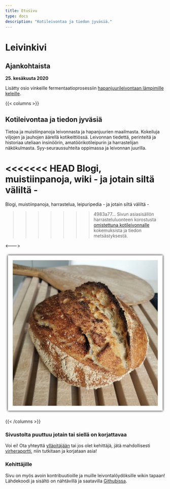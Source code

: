 ```yaml
---
title: Etusivu
type: docs
description: "Kotileivontaa ja tiedon jyväsiä."
---
```


# Leivinkivi

## Ajankohtaista

**25. kesäkuuta 2020** 

Lisätty osio vinkeille fermentaatioprosessiin 
[hapanjuurileivontaan lämpimille keleille](/docs/leivonta/juurileivonnan-vinkit-lämpimille-keleille).

{{< columns >}}

## Kotileivontaa ja tiedon jyväsiä

Tietoa ja muistiinpanoja leivonnasta ja hapanjuurien maailmasta.
Kokeiluja viljojen ja jauhojen äärellä kotikeittiössä.
Leivonnan tiedettä, perinteitä ja historiaa uteliaan
insinöörin, amatöörikotileipurin ja harrastelijan näkökulmasta.
Syy-seuraussuhteita oppimassa ja leivonnan juurilla.

<<<<<<< HEAD
Blogi, muistiinpanoja, wiki - ja jotain siltä väliltä - 
=======
Blogi, muistiinpanoja, harrastelua, leipuripedia - ja jotain siltä väliltä - 
>>>>>>> 4983a77... Sivun asiasisällön harrasteluluonteen korostusta
[omistettuna kotileivonnalle](/docs/info/rakkaudesta-leivontaan)
kokemuksista ja tiedon metsästyksestä.

<--->

![](/etusivuleipa.png)

{{< /columns >}}

### Sivustolta puuttuu jotain tai siellä on korjattavaa

Voi ei! Ota yhteyttä [ylläpitäjään](mailto:tojuntu@gmail.com) tai jos olet kehittäjä, jätä mahdollisesti 
[virheraportti](https://github.com/leivinkivi/leivinkivi.github.io/issues), 
niin tutkitaan ja korjataan asia!

### Kehittäjille

Sivu on myös avoin kontribuutioille ja muille leivontalöydöksille wikin tapaan! Lähdekoodi ja sisältö 
on nähtävillä ja saatavilla [Githubissa](https://github.com/leivinkivi/leivinkivi.github.io).
